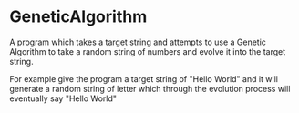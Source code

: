 # GeneticAlgorithm

A program which takes a target string and attempts to use a Genetic Algorithm to take a random string of numbers and evolve it into the target string.

For example give the program a target string of "Hello World" and it will generate a random string of letter which through the evolution process will eventually say "Hello World"

